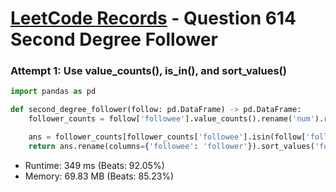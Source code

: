 # [LeetCode Records](../../README.md) - Question 614 Second Degree Follower

### Attempt 1: Use value_counts(), is_in(), and sort_values()
```py
import pandas as pd

def second_degree_follower(follow: pd.DataFrame) -> pd.DataFrame:
    follower_counts = follow['followee'].value_counts().rename('num').reset_index()

    ans = follower_counts[follower_counts['followee'].isin(follow['follower'])]
    return ans.rename(columns={'followee': 'follower'}).sort_values('follower')
```
- Runtime: 349 ms (Beats: 92.05%)
- Memory: 69.83 MB (Beats: 85.23%)

<br>
